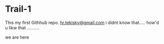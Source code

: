 # Trail-1
This my first Githhub repo.
hr.tekisky@gmail.com
i didnt know that.....
how'd u likw that ..........

we are here
